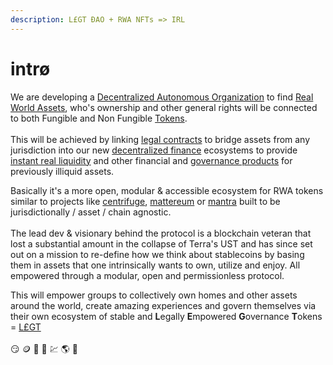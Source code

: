 ```yaml
---
description: L£GT ĐAO + RWA NFTs => IRL
---
```


# intrø

We are developing a [Decentralized Autonomous Organization](dao.md) to find [Real World Assets](rwa.md), who's ownership and other general rights will be connected to both Fungible and Non Fungible [Tokens](rwa.md).  \
\
This will be achieved by linking [legal contracts](ai.md) to bridge assets from any jurisdiction into our new [decentralized finance](irl/) ecosystems to provide [instant real liquidity](irl/) and other financial and [governance products](why.md) for previously illiquid assets.

Basically it's a more open, modular & accessible ecosystem for RWA tokens similar to projects like [centrifuge](https://centrifuge.io/), [mattereum](https://mattereum.com/) or [mantra](https://www.mantrachain.io/) built to be jurisdictionally / asset / chain agnostic.\
\
The lead dev & visionary behind the protocol is a blockchain veteran that lost a substantial amount in the collapse of Terra's UST and has since set out on a mission to re-define how we think about stablecoins by basing them in assets that one intrinsically wants to own, utilize and enjoy.  All empowered through a modular, open and permissionless protocol.

This will empower groups to collectively own homes and other assets around the world, create amazing experiences and govern themselves via their own ecosystem of stable and **L**egally **E**mpowered **G**overnance **T**okens = [L£GT](https://legt.co)\
\
😏 🪙 📑 🏡 💹 🌎 🚀

